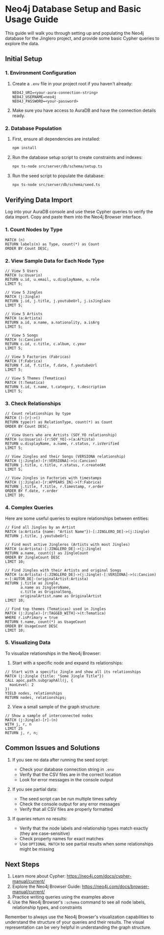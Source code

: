 # Neo4j Database Setup and Basic Usage Guide

This guide will walk you through setting up and populating the Neo4j database for the Jinglero project, and provide some basic Cypher queries to explore the data.

## Initial Setup

### 1. Environment Configuration

1. Create a `.env` file in your project root if you haven't already:

   ```
   NEO4J_URI=<your-aura-connection-string>
   NEO4J_USERNAME=neo4j
   NEO4J_PASSWORD=<your-password>
   ```

2. Make sure you have access to AuraDB and have the connection details ready.

### 2. Database Population

1. First, ensure all dependencies are installed:

   ```bash
   npm install
   ```

2. Run the database setup script to create constraints and indexes:

   ```bash
   npx ts-node src/server/db/schema/setup.ts
   ```

3. Run the seed script to populate the database:
   ```bash
   npx ts-node src/server/db/schema/seed.ts
   ```

## Verifying Data Import

Log into your AuraDB console and use these Cypher queries to verify the data import. Copy and paste them into the Neo4j Browser interface.

### 1. Count Nodes by Type

```cypher
MATCH (n)
RETURN labels(n) as Type, count(*) as Count
ORDER BY Count DESC;
```

### 2. View Sample Data for Each Node Type

```cypher
// View 5 Users
MATCH (u:Usuario)
RETURN u.id, u.email, u.displayName, u.role
LIMIT 5;

// View 5 Jingles
MATCH (j:Jingle)
RETURN j.id, j.title, j.youtubeUrl, j.isJinglazo
LIMIT 5;

// View 5 Artists
MATCH (a:Artista)
RETURN a.id, a.name, a.nationality, a.isArg
LIMIT 5;

// View 5 Songs
MATCH (c:Cancion)
RETURN c.id, c.title, c.album, c.year
LIMIT 5;

// View 5 Factories (Fabricas)
MATCH (f:Fabrica)
RETURN f.id, f.title, f.date, f.youtubeUrl
LIMIT 5;

// View 5 Themes (Tematicas)
MATCH (t:Tematica)
RETURN t.id, t.name, t.category, t.description
LIMIT 5;
```

### 3. Check Relationships

```cypher
// Count relationships by type
MATCH ()-[r]->()
RETURN type(r) as RelationType, count(*) as Count
ORDER BY Count DESC;

// View Users who are Artists (SOY_YO relationship)
MATCH (u:Usuario)-[r:SOY_YO]->(a:Artista)
RETURN u.displayName, a.name, r.status, r.isVerified
LIMIT 5;

// View Jingles and their Songs (VERSIONA relationship)
MATCH (j:Jingle)-[r:VERSIONA]->(c:Cancion)
RETURN j.title, c.title, r.status, r.createdAt
LIMIT 5;

// View Jingles in Factories with timestamps
MATCH (j:Jingle)-[r:APPEARS_IN]->(f:Fabrica)
RETURN j.title, f.title, r.timestamp, r.order
ORDER BY f.date, r.order
LIMIT 10;
```

### 4. Complex Queries

Here are some useful queries to explore relationships between entities:

```cypher
// Find all Jingles by an Artist
MATCH (a:Artista {name: "Artist Name"})-[:JINGLERO_DE]->(j:Jingle)
RETURN j.title, j.youtubeUrl;

// Find most active Jingleros (Artists with most Jingles)
MATCH (a:Artista)-[:JINGLERO_DE]->(j:Jingle)
RETURN a.name, count(j) as JingleCount
ORDER BY JingleCount DESC
LIMIT 10;

// Find Jingles with their Artists and original Songs
MATCH (a:Artista)-[:JINGLERO_DE]->(j:Jingle)-[:VERSIONA]->(c:Cancion)<-[:AUTOR_DE]-(originalArtist:Artista)
RETURN j.title as Jingle,
       a.name as JingleroName,
       c.title as OriginalSong,
       originalArtist.name as OriginalArtist
LIMIT 10;

// Find top themes (Tematicas) used in Jingles
MATCH (j:Jingle)-[r:TAGGED_WITH]->(t:Tematica)
WHERE r.isPrimary = true
RETURN t.name, count(*) as UsageCount
ORDER BY UsageCount DESC
LIMIT 10;
```

### 5. Visualizing Data

To visualize relationships in the Neo4j Browser:

1. Start with a specific node and expand its relationships:

```cypher
// Start with a specific Jingle and show all its relationships
MATCH (j:Jingle {title: "Some Jingle Title"})
CALL apoc.path.subgraphAll(j, {
  maxLevel: 2
})
YIELD nodes, relationships
RETURN nodes, relationships;
```

2. View a small sample of the graph structure:

```cypher
// Show a sample of interconnected nodes
MATCH (j:Jingle)-[r]-(n)
WITH j, r, n
LIMIT 25
RETURN j, r, n;
```

## Common Issues and Solutions

1. If you see no data after running the seed script:

   - Check your database connection string in `.env`
   - Verify that the CSV files are in the correct location
   - Look for error messages in the console output

2. If you see partial data:

   - The seed script can be run multiple times safely
   - Check the console output for any error messages
   - Verify that all CSV files are properly formatted

3. If queries return no results:
   - Verify that the node labels and relationship types match exactly (they are case-sensitive)
   - Check property names for exact matches
   - Use `OPTIONAL MATCH` to see partial results when some relationships might be missing

## Next Steps

1. Learn more about Cypher: https://neo4j.com/docs/cypher-manual/current/
2. Explore the Neo4j Browser Guide: https://neo4j.com/docs/browser-manual/current/
3. Practice writing queries using the examples above
4. Use the Neo4j Browser's `:schema` command to see all node labels, relationship types, and constraints

Remember to always use the Neo4j Browser's visualization capabilities to understand the structure of your queries and their results. The visual representation can be very helpful in understanding the graph structure.
